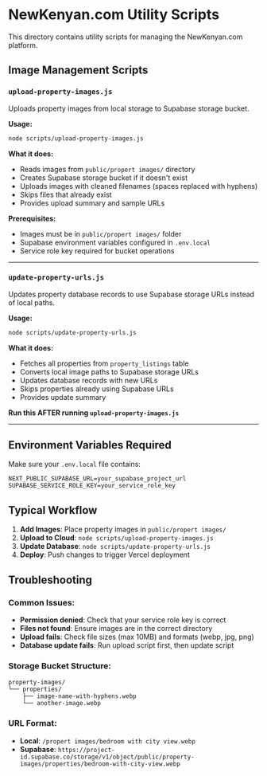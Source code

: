 # NewKenyan.com Utility Scripts

This directory contains utility scripts for managing the NewKenyan.com platform.

## Image Management Scripts

### `upload-property-images.js`
Uploads property images from local storage to Supabase storage bucket.

**Usage:**
```bash
node scripts/upload-property-images.js
```

**What it does:**
- Reads images from `public/propert images/` directory
- Creates Supabase storage bucket if it doesn't exist
- Uploads images with cleaned filenames (spaces replaced with hyphens)
- Skips files that already exist
- Provides upload summary and sample URLs

**Prerequisites:**
- Images must be in `public/propert images/` folder
- Supabase environment variables configured in `.env.local`
- Service role key required for bucket operations

---

### `update-property-urls.js`
Updates property database records to use Supabase storage URLs instead of local paths.

**Usage:**
```bash
node scripts/update-property-urls.js
```

**What it does:**
- Fetches all properties from `property_listings` table
- Converts local image paths to Supabase storage URLs
- Updates database records with new URLs
- Skips properties already using Supabase URLs
- Provides update summary

**Run this AFTER running `upload-property-images.js`**

---

## Environment Variables Required

Make sure your `.env.local` file contains:

```env
NEXT_PUBLIC_SUPABASE_URL=your_supabase_project_url
SUPABASE_SERVICE_ROLE_KEY=your_service_role_key
```

## Typical Workflow

1. **Add Images**: Place property images in `public/propert images/`
2. **Upload to Cloud**: `node scripts/upload-property-images.js`
3. **Update Database**: `node scripts/update-property-urls.js`
4. **Deploy**: Push changes to trigger Vercel deployment

## Troubleshooting

### Common Issues:
- **Permission denied**: Check that your service role key is correct
- **Files not found**: Ensure images are in the correct directory
- **Upload fails**: Check file sizes (max 10MB) and formats (webp, jpg, png)
- **Database update fails**: Run upload script first, then update script

### Storage Bucket Structure:
```
property-images/
└── properties/
    ├── image-name-with-hyphens.webp
    └── another-image.webp
```

### URL Format:
- **Local**: `/propert images/bedroom with city view.webp`
- **Supabase**: `https://project-id.supabase.co/storage/v1/object/public/property-images/properties/bedroom-with-city-view.webp`